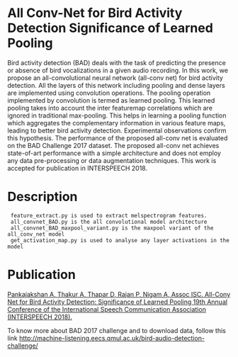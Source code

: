 # All Conv-Net for Bird Activity Detection Significance of Learned Pooling
Bird activity detection (BAD) deals with the task of predicting the presence or absence of bird vocalizations in a given audio recording. In this work, we propose an all-convolutional neural network (all-conv net) for bird activity detection. All the layers of this network including pooling and dense layers are implemented using convolution operations. The pooling operation implemented by convolution is termed as learned pooling. This learned pooling takes into account the inter featuremap correlations which are ignored in traditional max-pooling. This helps in learning a pooling function which aggregates the complementary information in various feature maps, leading to better bird activity detection. Experimental observations confirm this hypothesis. The performance of the proposed all-conv net is evaluated on the BAD Challenge 2017 dataset. The proposed all-conv net achieves state-of-art performance with a simple architecture and does not employ any data pre-processing or data augmentation techniques. This work is accepted for publication in INTERSPEECH 2018. 

# Description

     feature_extract.py is used to extract melspectrogram features.
     all_convnet_BAD.py is the all convolutional model architecture
     all_convnet_BAD_maxpool_variant.py is the maxpool variant of the all_conv_net model
     get_activation_map.py is used to analyse any layer activations in the model


# Publication

[Pankajakshan A, Thakur A, Thapar D, Rajan P, Nigam A, Assoc ISC. All-Cony Net for Bird Activity Detection: Significance of Learned Pooling 19th Annual Conference of the International Speech Communication Association (INTERSPEECH 2018).](https://www.isca-speech.org/archive/Interspeech_2018/pdfs/1522.pdf)

To know more about BAD 2017 challenge and to download data, follow this link http://machine-listening.eecs.qmul.ac.uk/bird-audio-detection-challenge/

